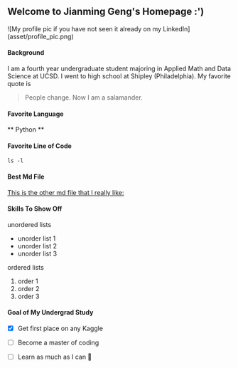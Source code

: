 ## Welcome to Jianming Geng's Homepage :')

![My profile pic if you have not seen it already on my LinkedIn]
(asset/profile_pic.png)

#### Background 
I am a fourth year undergraduate student majoring in Applied Math and Data Science at UCSD. I went to high school at Shipley (Philadelphia). My favorite quote is 
> People change. Now I am a salamander. 

#### Favorite Language
** Python **

#### Favorite Line of Code
`ls -l`

#### Best Md File
[This is the other md file that I really like:](README.md)

#### Skills To Show Off
unordered lists
- unorder list 1
- unorder list 2
- unorder list 3

ordered lists
1. order 1
2. order 2
3. order 3

#### Goal of My Undergrad Study
- [x] Get first place on any Kaggle
- [ ] Become a master of coding
- [ ] Learn as much as I can :tada:




